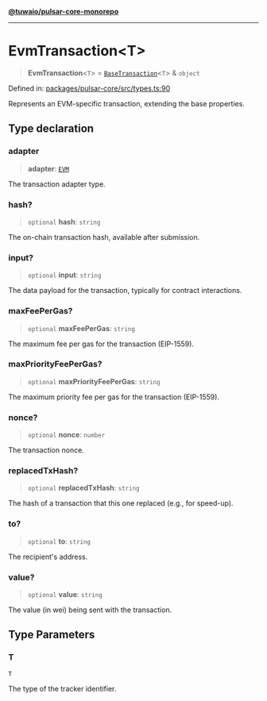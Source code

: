 [**@tuwaio/pulsar-core-monorepo**](../../../README.md)

***

# EvmTransaction\<T\>

> **EvmTransaction**\<`T`\> = [`BaseTransaction`](BaseTransaction.md)\<`T`\> & `object`

Defined in: [packages/pulsar-core/src/types.ts:90](https://github.com/TuwaIO/pulsar-core/blob/059fb1fb20bad7ab55e675cc3194e0d9a366071c/packages/pulsar-core/src/types.ts#L90)

Represents an EVM-specific transaction, extending the base properties.

## Type declaration

### adapter

> **adapter**: [`EVM`](../enumerations/TransactionAdapter.md#evm)

The transaction adapter type.

### hash?

> `optional` **hash**: `string`

The on-chain transaction hash, available after submission.

### input?

> `optional` **input**: `string`

The data payload for the transaction, typically for contract interactions.

### maxFeePerGas?

> `optional` **maxFeePerGas**: `string`

The maximum fee per gas for the transaction (EIP-1559).

### maxPriorityFeePerGas?

> `optional` **maxPriorityFeePerGas**: `string`

The maximum priority fee per gas for the transaction (EIP-1559).

### nonce?

> `optional` **nonce**: `number`

The transaction nonce.

### replacedTxHash?

> `optional` **replacedTxHash**: `string`

The hash of a transaction that this one replaced (e.g., for speed-up).

### to?

> `optional` **to**: `string`

The recipient's address.

### value?

> `optional` **value**: `string`

The value (in wei) being sent with the transaction.

## Type Parameters

### T

`T`

The type of the tracker identifier.
